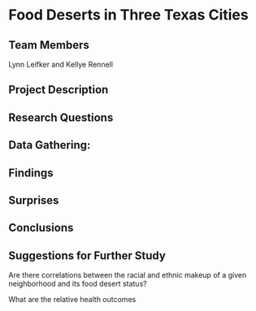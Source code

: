 # Food Deserts in Three Texas Cities

## Team Members
Lynn Leifker and Kellye Rennell

## Project Description

## Research Questions

## Data Gathering:

## Findings

## Surprises

## Conclusions

## Suggestions for Further Study

Are there correlations between the racial and ethnic makeup of a given neighborhood and its food desert status?

What are the relative health outcomes
